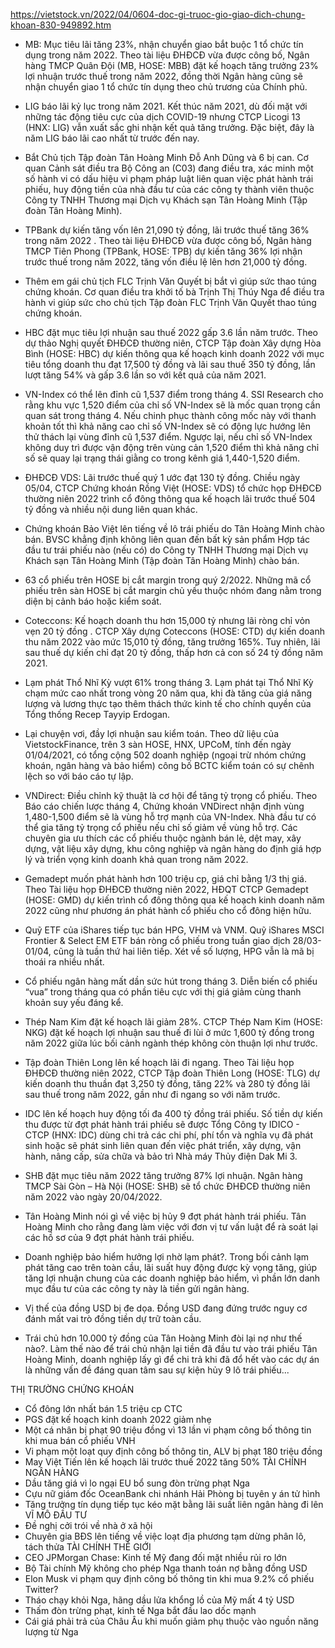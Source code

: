 https://vietstock.vn/2022/04/0604-doc-gi-truoc-gio-giao-dich-chung-khoan-830-949892.htm
* MB: Mục tiêu lãi tăng 23%, nhận chuyển giao bắt buộc 1 tổ chức tín dụng trong năm 2022. Theo tài liệu ĐHĐCĐ vừa được công bố, Ngân hàng TMCP Quân Đội (MB, HOSE: MBB) đặt kế hoạch tăng trưởng 23% lợi nhuận trước thuế trong năm 2022, đồng thời Ngân hàng cũng sẽ nhận chuyển giao 1 tổ chức tín dụng theo chủ trương của Chính phủ.
>>>
* LIG báo lãi kỷ lục trong năm 2021. Kết thúc năm 2021, dù đối mặt với những tác động tiêu cực của dịch COVID-19 nhưng CTCP Licogi 13 (HNX: LIG) vẫn xuất sắc ghi nhận kết quả tăng trưởng. Đặc biệt, đây là năm LIG báo lãi cao nhất từ trước đến nay.
>>>
* Bắt Chủ tịch Tập đoàn Tân Hoàng Minh Đỗ Anh Dũng và 6 bị can. Cơ quan Cảnh sát điều tra Bộ Công an (C03) đang điều tra, xác minh một số hành vi có dấu hiệu vi phạm pháp luật liên quan việc phát hành trái phiếu, huy động tiền của nhà đầu tư của các công ty thành viên thuộc Công ty TNHH Thương mại Dịch vụ Khách sạn Tân Hoàng Minh (Tập đoàn Tân Hoàng Minh).
>>>
* TPBank dự kiến tăng vốn lên 21,090 tỷ đồng, lãi trước thuế tăng 36% trong năm 2022 . Theo tài liệu ĐHĐCĐ vừa được công bố, Ngân hàng TMCP Tiên Phong (TPBank, HOSE: TPB) dự kiến tăng 36% lợi nhận trước thuế trong năm 2022, tăng vốn điều lệ lên hơn 21,000 tỷ đồng.
>>>
* Thêm em gái chủ tịch FLC Trịnh Văn Quyết bị bắt vì giúp sức thao túng chứng khoán. Cơ quan điều tra khởi tố bà Trịnh Thị Thúy Nga để điều tra hành vi giúp sức cho chủ tịch Tập đoàn FLC Trịnh Văn Quyết thao túng chứng khoán.
>>>
* HBC đặt mục tiêu lợi nhuận sau thuế 2022 gấp 3.6 lần năm trước. Theo dự thảo Nghị quyết ĐHĐCĐ thường niên, CTCP Tập đoàn Xây dựng Hòa Bình (HOSE: HBC) dự kiến thông qua kế hoạch kinh doanh 2022 với mục tiêu tổng doanh thu đạt 17,500 tỷ đồng và lãi sau thuế 350 tỷ đồng, lần lượt tăng 54% và gấp 3.6 lần so với kết quả của năm 2021.
>>>
* VN-Index có thể lên đỉnh cũ 1,537 điểm trong tháng 4. SSI Research cho rằng khu vực 1,520 điểm của chỉ số VN-Index sẽ là mốc quan trọng cần quan sát trong tháng 4. Nếu chinh phục thành công mốc này với thanh khoản tốt thì khả năng cao chỉ số VN-Index sẽ có động lực hướng lên thử thách lại vùng đỉnh cũ 1,537 điểm. Ngược lại, nếu chỉ số VN-Index không duy trì được vận động trên vùng cản 1,520 điểm thì khả năng chỉ số sẽ quay lại trạng thái giằng co trong kênh giá 1,440-1,520 điểm.
>>>
* ĐHĐCĐ VDS: Lãi trước thuế quý 1 ước đạt 130 tỷ đồng. Chiều ngày 05/04, CTCP Chứng khoán Rồng Việt (HOSE: VDS) tổ chức họp ĐHĐCĐ thường niên 2022 trình cổ đông thông qua kế hoạch lãi trước thuế 504 tỷ đồng và nhiều nội dung liên quan khác.
>>>
* Chứng khoán Bảo Việt lên tiếng về lô trái phiếu do Tân Hoàng Minh chào bán. BVSC khẳng định không liên quan đến bất kỳ sản phẩm Hợp tác đầu tư trái phiếu nào (nếu có) do Công ty TNHH Thương mại Dịch vụ Khách sạn Tân Hoàng Minh (Tập đoàn Tân Hoàng Minh) chào bán.
>>>
* 63 cổ phiếu trên HOSE bị cắt margin trong quý 2/2022. Những mã cổ phiếu trên sàn HOSE bị cắt margin chủ yếu thuộc nhóm đang nằm trong diện bị cảnh báo hoặc kiểm soát.
>>>
* Coteccons: Kế hoạch doanh thu hơn 15,000 tỷ nhưng lãi ròng chỉ vỏn vẹn 20 tỷ đồng . CTCP Xây dựng Coteccons (HOSE: CTD) dự kiến doanh thu năm 2022 vào mức 15,010 tỷ đồng, tăng trưởng 165%. Tuy nhiên, lãi sau thuế dự kiến chỉ đạt 20 tỷ đồng, thấp hơn cả con số 24 tỷ đồng năm 2021.
>>>
* Lạm phát Thổ Nhĩ Kỳ vượt 61% trong tháng 3. Lạm phát tại Thổ Nhĩ Kỳ chạm mức cao nhất trong vòng 20 năm qua, khi đà tăng của giá năng lượng và lương thực tạo thêm thách thức kinh tế cho chính quyền của Tổng thống Recep Tayyip Erdogan.
>>>
* Lại chuyện vơi, đầy lợi nhuận sau kiểm toán. Theo dữ liệu của VietstockFinance, trên 3 sàn HOSE, HNX, UPCoM, tính đến ngày 01/04/2021, có tổng cộng 502 doanh nghiệp (ngoại trừ nhóm chứng khoán, ngân hàng và bảo hiểm) công bố BCTC kiểm toán có sự chênh lệch so với báo cáo tự lập.
>>>
* VNDirect: Điều chỉnh kỹ thuật là cơ hội để tăng tỷ trọng cổ phiếu. Theo Báo cáo chiến lược tháng 4, Chứng khoán VNDirect nhận định vùng 1,480-1,500 điểm sẽ là vùng hỗ trợ mạnh của VN-Index. Nhà đầu tư có thể gia tăng tỷ trọng cổ phiếu nếu chỉ số giảm về vùng hỗ trợ. Các chuyên gia ưu thích các cổ phiếu thuộc ngành bán lẻ, dệt may, xây dựng, vật liệu xây dựng, khu công nghiệp và ngân hàng do định giá hợp lý và triển vọng kinh doanh khả quan trong năm 2022.
>>>
* Gemadept muốn phát hành hơn 100 triệu cp, giá chỉ bằng 1/3 thị giá. Theo Tài liệu họp ĐHĐCĐ thường niên 2022, HĐQT CTCP Gemadept (HOSE: GMD) dự kiến trình cổ đông thông qua kế hoạch kinh doanh năm 2022 cũng như phương án phát hành cổ phiếu cho cổ đông hiện hữu.
>>>
* Quỹ ETF của iShares tiếp tục bán HPG, VHM và VNM. Quỹ iShares MSCI Frontier & Select EM ETF bán ròng cổ phiếu trong tuần giao dịch 28/03-01/04, cũng là tuần thứ hai liên tiếp. Xét về số lượng, HPG vẫn là mã bị thoái ra nhiều nhất.
>>>
* Cổ phiếu ngân hàng mất dần sức hút trong tháng 3. Diễn biến cổ phiếu “vua” trong tháng qua có phần tiêu cực với thị giá giảm cùng thanh khoản suy yếu đáng kể.
>>>
* Thép Nam Kim đặt kế hoạch lãi giảm 28%. CTCP Thép Nam Kim (HOSE: NKG) đặt kế hoạch lợi nhuận sau thuế đi lùi ở mức 1,600 tỷ đồng trong năm 2022 giữa lúc bối cảnh ngành thép không còn thuận lợi như trước. 
>>>
* Tập đoàn Thiên Long lên kế hoạch lãi đi ngang. Theo Tài liệu họp ĐHĐCĐ thường niên 2022, CTCP Tập đoàn Thiên Long (HOSE: TLG) dự kiến doanh thu thuần đạt 3,250 tỷ đồng, tăng 22% và 280 tỷ đồng lãi sau thuế trong năm 2022, gần như đi ngang so với năm trước.
>>>
* IDC lên kế hoạch huy động tối đa 400 tỷ đồng trái phiếu. Số tiền dự kiến thu được từ đợt phát hành trái phiếu sẽ được Tổng Công ty IDICO - CTCP (HNX: IDC) dùng chi trả các chi phí, phí tổn và nghĩa vụ đã phát sinh hoặc sẽ phát sinh liên quan đến việc phát triển, xây dựng, vận hành, nâng cấp, sửa chữa và bảo trì Nhà máy Thủy điện Dak Mi 3.
>>>
* SHB đặt mục tiêu năm 2022 tăng trưởng 87% lợi nhuận. Ngân hàng TMCP Sài Gòn – Hà Nội (HOSE: SHB) sẽ tổ chức ĐHĐCĐ thường niên năm 2022 vào ngày 20/04/2022.
>>>
* Tân Hoàng Minh nói gì về việc bị hủy 9 đợt phát hành trái phiếu. Tân Hoàng Minh cho rằng đang làm việc với đơn vị tư vấn luật để rà soát lại các hồ sơ của 9 đợt phát hành trái phiếu.
>>>
* Doanh nghiệp bảo hiểm hưởng lợi nhờ lạm phát?. Trong bối cảnh lạm phát tăng cao trên toàn cầu, lãi suất huy động được kỳ vọng tăng, giúp tăng lợi nhuận chung của các doanh nghiệp bảo hiểm, vì phần lớn danh mục đầu tư của các công ty này là tiền gửi ngân hàng.
>>>
* Vị thế của đồng USD bị đe dọa. Đồng USD đang đứng trước nguy cơ đánh mất vai trò đồng tiền dự trữ toàn cầu.
>>>
* Trái chủ hơn 10.000 tỷ đồng của Tân Hoàng Minh đòi lại nợ như thế nào?. Làm thế nào để trái chủ nhận lại tiền đã đầu tư vào trái phiếu Tân Hoàng Minh, doanh nghiệp lấy gì để chi trả khi đã đổ hết vào các dự án là những vấn đề đáng quan tâm sau sự kiện hủy 9 lô trái phiếu...
>>>
THỊ TRƯỜNG CHỨNG KHOÁN
* Cổ đông lớn nhất bán 1.5 triệu cp CTC
* PGS đặt kế hoạch kinh doanh 2022 giảm nhẹ
* Một cá nhân bị phạt 90 triệu đồng vì 13 lần vi phạm công bố thông tin khi mua bán cổ phiếu VNH
* Vi phạm một loạt quy định công bố thông tin, ALV bị phạt 180 triệu đồng 
* May Việt Tiến lên kế hoạch lãi trước thuế 2022 tăng 50%
TÀI CHÍNH NGÂN HÀNG
* Dầu tăng giá vì lo ngại EU bổ sung đòn trừng phạt Nga
* Cựu nữ giám đốc OceanBank chi nhánh Hải Phòng bị tuyên y án tử hình
* Tăng trưởng tín dụng tiếp tục kéo mặt bằng lãi suất liên ngân hàng đi lên
VĨ MÔ ĐẦU TƯ
* Đề nghị cởi trói về nhà ở xã hội
* Chuyên gia BĐS lên tiếng về việc loạt địa phương tạm dừng phân lô, tách thửa
TÀI CHÍNH THẾ GIỚI
* CEO JPMorgan Chase: Kinh tế Mỹ đang đối mặt nhiều rủi ro lớn
* Bộ Tài chính Mỹ không cho phép Nga thanh toán nợ bằng đồng USD
* Elon Musk vi phạm quy định công bố thông tin khi mua 9.2% cổ phiếu Twitter?
* Tháo chạy khỏi Nga, hãng dầu lửa khổng lồ của Mỹ mất 4 tỷ USD
* Thấm đòn trừng phạt, kinh tế Nga bắt đầu lao dốc mạnh
* Cái giá phải trả của Châu Âu khi muốn giảm phụ thuộc vào nguồn năng lượng từ Nga
